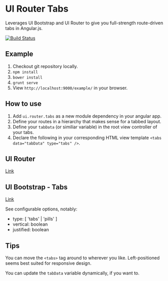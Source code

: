 # UI Router Tabs
Leverages UI Bootstrap and UI Router to give you full-strength route-driven tabs in Angular.js.

[![Build Status](https://secure.travis-ci.org/rpocklin/ui-router-tabs.svg)](http:/travis-ci.org/rpocklin/ui-router-tabs)

## Example

1. Checkout git repository locally.
1. `npm install`
1. `bower install`
1. `grunt serve`
1. View `http://localhost:9000/example/` in your browser.

## How to use

1. Add `ui.router.tabs` as a new module dependency in your angular app.
1. Define your routes in a hierarchy that makes sense for a tabbed layout.
1. Define your `tabData` (or similiar variable) in the root view controller of your tabs.
1. Declare the following in your corresponding HTML view template `<tabs data="tabData" type="tabs" />`.

## UI Router
[Link](https://github.com/angular-ui/ui-router)

## UI Bootstrap - Tabs
[Link](http://angular-ui.github.io/bootstrap/)

See configurable options, notably:

- type: [ 'tabs' | 'pills' ]
- vertical: boolean
- justified: boolean

## Tips
You can move the `<tabs>` tag around to wherever you like.  Left-positioned seems best suited for responsive design.

You can update the `tabData` variable dynamically, if you want to.
